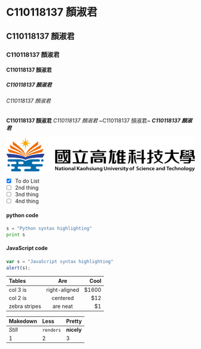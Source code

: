 # C110118137 顏淑君
## C110118137 顏淑君
### C110118137 顏淑君
#### C110118137 顏淑君
##### C110118137 顏淑君
###### C110118137 顏淑君

**C110118137 顏淑君**
*C110118137 顏淑君*
~C110118137 顏淑君~
***C110118137 顏淑君***

![NKUST](NKUST.png "高科大")

- [x] To do List
- [ ] 2nd thing
- [ ] 3nd thing
- [ ] 4nd thing

#### python code 
```python
s = "Python syntax highlighting"
print s
```

#### JavaScript code 
```js
var s = "JavaScript syntax highlighting"
alert(s);
```

| Tables | Are | Cool |
| :-----| :----: | ----: |
| col 3 is | right-aligned | $1600 |
| col 2 is | centered | $12 |
| zebra stripes | are neat | $1 |

| Makedown | Less | Pretty |
| :-----| :---- | :---- |
| *Still* | `renders` | **nicely** |
| 1 | 2 | 3 |
